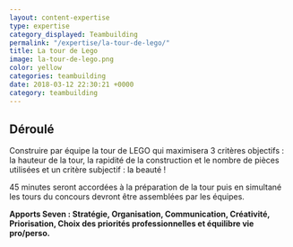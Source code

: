 ```yaml
---
layout: content-expertise
type: expertise
category_displayed: Teambuilding
permalink: "/expertise/la-tour-de-lego/"
title: La tour de Lego
image: la-tour-de-lego.png
color: yellow
categories: teambuilding
date: 2018-03-12 22:30:21 +0000
category: teambuilding
---
```


## Déroulé

Construire par équipe la tour de LEGO qui maximisera 3 critères objectifs&nbsp;: la hauteur de la tour, la rapidité de la construction et le nombre de pièces utilisées et un critère subjectif&nbsp;: la beauté&nbsp;!

45 minutes seront accordées à la préparation de la tour puis en simultané les tours du concours devront être assemblées par les équipes.

**Apports Seven : Stratégie, Organisation, Communication, Créativité, Priorisation, Choix des priorités professionnelles et équilibre vie pro/perso.**

